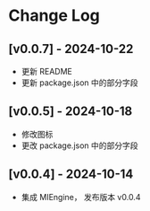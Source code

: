 # Change Log

## [v0.0.7] - 2024-10-22

- 更新 README
- 更新 package.json 中的部分字段

## [v0.0.5] - 2024-10-18

- 修改图标
- 更改 package.json 中的部分字段

## [v0.0.4] - 2024-10-14

- 集成 MIEngine， 发布版本 v0.0.4
